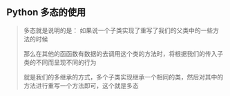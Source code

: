 ## Python 多态的使用

> 多态就是说明的是： 如果说一个子类实现了重写了我们的父类中的一些方法的时候
>
> 那么在其他的函函数有数据的去调用这个类的方法时，将根据我们的传入子类的不同而呈现不同的行为
>
> 就是我们的多继承的方式，多个子类实现继承一个相同的类，然后对其中的方法进行重写一个方法即可，这个就是多态